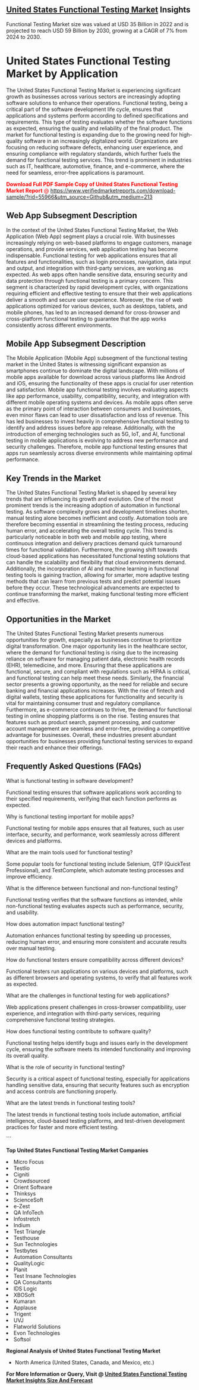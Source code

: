 <h2><a href="https://www.verifiedmarketreports.com/download-sample/?rid=55966&amp;utm_source=Github&amp;utm_medium=213" target="_blank">United States Functional Testing Market</a> Insights</h2><p>Functional Testing Market size was valued at USD 35 Billion in 2022 and is projected to reach USD 59 Billion by 2030, growing at a CAGR of 7% from 2024 to 2030.</p><p><h1>United States Functional Testing Market by Application</h1><p>The United States Functional Testing Market is experiencing significant growth as businesses across various sectors are increasingly adopting software solutions to enhance their operations. Functional testing, being a critical part of the software development life cycle, ensures that applications and systems perform according to defined specifications and requirements. This type of testing evaluates whether the software functions as expected, ensuring the quality and reliability of the final product. The market for functional testing is expanding due to the growing need for high-quality software in an increasingly digitalized world. Organizations are focusing on reducing software defects, enhancing user experience, and ensuring compliance with regulatory standards, which further fuels the demand for functional testing services. This trend is prominent in industries such as IT, healthcare, automotive, finance, and e-commerce, where the need for seamless, error-free applications is paramount.<p><span class=""><span style="color: #ff0000;"><strong>Download Full PDF Sample Copy of United States Functional Testing Market Report</strong> @ </span><a href="https://www.verifiedmarketreports.com/download-sample/?rid=55966&amp;utm_source=Github&amp;utm_medium=213" target="_blank">https://www.verifiedmarketreports.com/download-sample/?rid=55966&amp;utm_source=Github&amp;utm_medium=213</a></span></p><h2>Web App Subsegment Description</h2><p>In the context of the United States Functional Testing Market, the Web Application (Web App) segment plays a crucial role. With businesses increasingly relying on web-based platforms to engage customers, manage operations, and provide services, web application testing has become indispensable. Functional testing for web applications ensures that all features and functionalities, such as login processes, navigation, data input and output, and integration with third-party services, are working as expected. As web apps often handle sensitive data, ensuring security and data protection through functional testing is a primary concern. This segment is characterized by rapid development cycles, with organizations requiring efficient and effective testing to ensure that their web applications deliver a smooth and secure user experience. Moreover, the rise of web applications optimized for various devices, such as desktops, tablets, and mobile phones, has led to an increased demand for cross-browser and cross-platform functional testing to guarantee that the app works consistently across different environments.</p><h2>Mobile App Subsegment Description</h2><p>The Mobile Application (Mobile App) subsegment of the functional testing market in the United States is witnessing significant expansion as smartphones continue to dominate the digital landscape. With millions of mobile apps available for download across various platforms like Android and iOS, ensuring the functionality of these apps is crucial for user retention and satisfaction. Mobile app functional testing involves evaluating aspects like app performance, usability, compatibility, security, and integration with different mobile operating systems and devices. As mobile apps often serve as the primary point of interaction between consumers and businesses, even minor flaws can lead to user dissatisfaction and loss of revenue. This has led businesses to invest heavily in comprehensive functional testing to identify and address issues before app release. Additionally, with the introduction of emerging technologies such as 5G, IoT, and AI, functional testing in mobile applications is evolving to address new performance and security challenges. Therefore, mobile app functional testing ensures that apps run seamlessly across diverse environments while maintaining optimal performance.</p><h2>Key Trends in the Market</h2><p>The United States Functional Testing Market is shaped by several key trends that are influencing its growth and evolution. One of the most prominent trends is the increasing adoption of automation in functional testing. As software complexity grows and development timelines shorten, manual testing alone becomes inefficient and costly. Automation tools are therefore becoming essential in streamlining the testing process, reducing human error, and accelerating the overall testing cycle. This trend is particularly noticeable in both web and mobile app testing, where continuous integration and delivery practices demand quick turnaround times for functional validation. Furthermore, the growing shift towards cloud-based applications has necessitated functional testing solutions that can handle the scalability and flexibility that cloud environments demand. Additionally, the incorporation of AI and machine learning in functional testing tools is gaining traction, allowing for smarter, more adaptive testing methods that can learn from previous tests and predict potential issues before they occur. These technological advancements are expected to continue transforming the market, making functional testing more efficient and effective.</p><h2>Opportunities in the Market</h2><p>The United States Functional Testing Market presents numerous opportunities for growth, especially as businesses continue to prioritize digital transformation. One major opportunity lies in the healthcare sector, where the demand for functional testing is rising due to the increasing reliance on software for managing patient data, electronic health records (EHR), telemedicine, and more. Ensuring that these applications are functional, secure, and compliant with regulations such as HIPAA is critical, and functional testing can help meet these needs. Similarly, the financial sector presents a growing opportunity, as the need for reliable and secure banking and financial applications increases. With the rise of fintech and digital wallets, testing these applications for functionality and security is vital for maintaining consumer trust and regulatory compliance. Furthermore, as e-commerce continues to thrive, the demand for functional testing in online shopping platforms is on the rise. Testing ensures that features such as product search, payment processing, and customer account management are seamless and error-free, providing a competitive advantage for businesses. Overall, these industries present abundant opportunities for businesses providing functional testing services to expand their reach and enhance their offerings.</p><h2>Frequently Asked Questions (FAQs)</h2><p>What is functional testing in software development?</p><p>Functional testing ensures that software applications work according to their specified requirements, verifying that each function performs as expected.</p><p>Why is functional testing important for mobile apps?</p><p>Functional testing for mobile apps ensures that all features, such as user interface, security, and performance, work seamlessly across different devices and platforms.</p><p>What are the main tools used for functional testing?</p><p>Some popular tools for functional testing include Selenium, QTP (QuickTest Professional), and TestComplete, which automate testing processes and improve efficiency.</p><p>What is the difference between functional and non-functional testing?</p><p>Functional testing verifies that the software functions as intended, while non-functional testing evaluates aspects such as performance, security, and usability.</p><p>How does automation impact functional testing?</p><p>Automation enhances functional testing by speeding up processes, reducing human error, and ensuring more consistent and accurate results over manual testing.</p><p>How do functional testers ensure compatibility across different devices?</p><p>Functional testers run applications on various devices and platforms, such as different browsers and operating systems, to verify that all features work as expected.</p><p>What are the challenges in functional testing for web applications?</p><p>Web applications present challenges in cross-browser compatibility, user experience, and integration with third-party services, requiring comprehensive functional testing strategies.</p><p>How does functional testing contribute to software quality?</p><p>Functional testing helps identify bugs and issues early in the development cycle, ensuring the software meets its intended functionality and improving its overall quality.</p><p>What is the role of security in functional testing?</p><p>Security is a critical aspect of functional testing, especially for applications handling sensitive data, ensuring that security features such as encryption and access controls are functioning properly.</p><p>What are the latest trends in functional testing tools?</p><p>The latest trends in functional testing tools include automation, artificial intelligence, cloud-based testing platforms, and test-driven development practices for faster and more efficient testing.</p>```</p><p><strong>Top United States Functional Testing Market Companies</strong></p><div data-test-id=""><p><li>Micro Focus</li><li> Testlio</li><li> Cigniti</li><li> Crowdsourced</li><li> Orient Software</li><li> Thinksys</li><li> ScienceSoft</li><li> e-Zest</li><li> QA InfoTech</li><li> Infostretch</li><li> Indium</li><li> Test Triangle</li><li> Testhouse</li><li> Sun Technologies</li><li> Testbytes</li><li> Automation Consultants</li><li> QualityLogic</li><li> Planit</li><li> Test Insane Technologies</li><li> QA Consultants</li><li> IDS Logic</li><li> XBOSoft</li><li> Kumaran</li><li> Applause</li><li> Trigent</li><li> UVJ</li><li> Flatworld Solutions</li><li> Evon Technologies</li><li> Softsol</li></p><div><strong>Regional Analysis of&nbsp;United States Functional Testing Market</strong></div><ul><li dir="ltr"><p dir="ltr">North America&nbsp;(United States, Canada, and Mexico, etc.)</p></li></ul><p><strong>For More Information or Query, Visit @&nbsp;</strong><strong><a href="https://www.verifiedmarketreports.com/product/global-functional-testing-market-2019-by-manufacturers-countries-type-and-application-forecast-to-2024/?utm_source=Github&amp;utm_medium=213" target="_blank">United States Functional Testing Market Insights Size And Forecast</a></strong></p></div>

